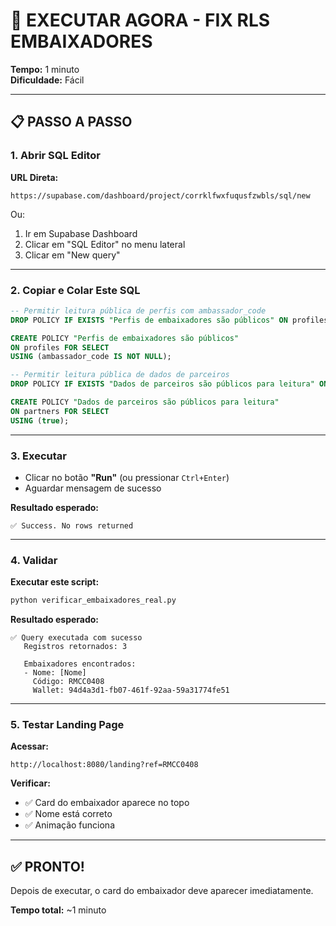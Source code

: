 # 🚀 EXECUTAR AGORA - FIX RLS EMBAIXADORES

**Tempo:** 1 minuto  
**Dificuldade:** Fácil  

---

## 📋 PASSO A PASSO

### 1. Abrir SQL Editor

**URL Direta:**
```
https://supabase.com/dashboard/project/corrklfwxfuqusfzwbls/sql/new
```

Ou:
1. Ir em Supabase Dashboard
2. Clicar em "SQL Editor" no menu lateral
3. Clicar em "New query"

---

### 2. Copiar e Colar Este SQL

```sql
-- Permitir leitura pública de perfis com ambassador_code
DROP POLICY IF EXISTS "Perfis de embaixadores são públicos" ON profiles;

CREATE POLICY "Perfis de embaixadores são públicos"
ON profiles FOR SELECT
USING (ambassador_code IS NOT NULL);

-- Permitir leitura pública de dados de parceiros
DROP POLICY IF EXISTS "Dados de parceiros são públicos para leitura" ON partners;

CREATE POLICY "Dados de parceiros são públicos para leitura"
ON partners FOR SELECT
USING (true);
```

---

### 3. Executar

- Clicar no botão **"Run"** (ou pressionar `Ctrl+Enter`)
- Aguardar mensagem de sucesso

**Resultado esperado:**
```
✅ Success. No rows returned
```

---

### 4. Validar

**Executar este script:**
```bash
python verificar_embaixadores_real.py
```

**Resultado esperado:**
```
✅ Query executada com sucesso
   Registros retornados: 3

   Embaixadores encontrados:
   - Nome: [Nome]
     Código: RMCC0408
     Wallet: 94d4a3d1-fb07-461f-92aa-59a31774fe51
```

---

### 5. Testar Landing Page

**Acessar:**
```
http://localhost:8080/landing?ref=RMCC0408
```

**Verificar:**
- ✅ Card do embaixador aparece no topo
- ✅ Nome está correto
- ✅ Animação funciona

---

## ✅ PRONTO!

Depois de executar, o card do embaixador deve aparecer imediatamente.

**Tempo total:** ~1 minuto
